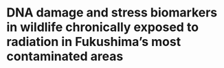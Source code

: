 # DNA damage and stress biomarkers in wildlife chronically exposed to radiation in Fukushima’s most contaminated areas
